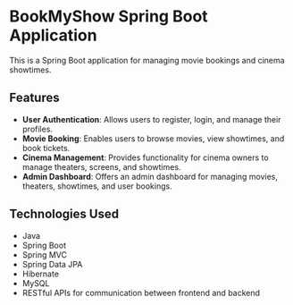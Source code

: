 # BookMyShow Spring Boot Application

This is a Spring Boot application for managing movie bookings and cinema showtimes.

## Features 

- **User Authentication**: Allows users to register, login, and manage their profiles.
- **Movie Booking**: Enables users to browse movies, view showtimes, and book tickets.
- **Cinema Management**: Provides functionality for cinema owners to manage theaters, screens, and showtimes.
- **Admin Dashboard**: Offers an admin dashboard for managing movies, theaters, showtimes, and user bookings.

## Technologies Used

- Java
- Spring Boot
- Spring MVC
- Spring Data JPA
- Hibernate 
- MySQL
- RESTful APIs for communication between frontend and backend
